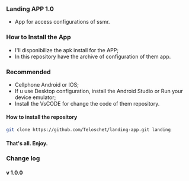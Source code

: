 ### Landing APP 1.0

- App for access configurations of ssmr.

### How to Install the App

- I'll disponibilize the apk install for the APP;
- In this repository have the archive of configuration of them app.

### Recommended
- Cellphone Android or IOS;
- If u use Desktop configuration, install the Android Studio or Run your device emulator;
- Install the VsCODE for change the code of them repository.

#### How to install the repository
```bash
git clone https://github.com/Teloschet/landing-app.git landing 
```

#### That's all. Enjoy.

### Change log
#### v 1.0.0